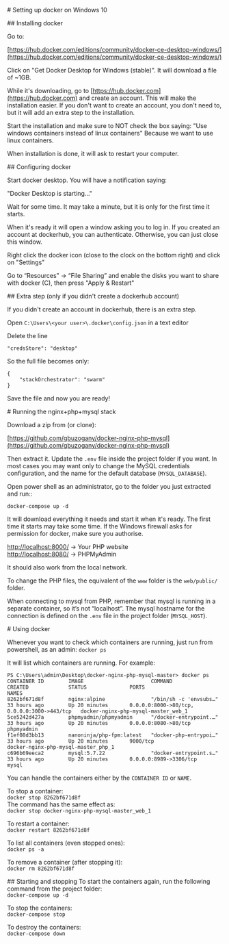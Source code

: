 
# Setting up docker on Windows 10

## Installing docker

Go to:

[https://hub.docker.com/editions/community/docker-ce-desktop-windows/](https://hub.docker.com/editions/community/docker-ce-desktop-windows/)

Click on "Get Docker Desktop for Windows (stable)".
It will download a file of \~1GB.

While it's downloading, go to [https://hub.docker.com](https://hub.docker.com) and create an account. This will make the installation easier. If you don't want to create an account, you don't need to, but it will add an extra step to the installation.

Start the installation and make sure to NOT check the box saying:
"Use windows containers instead of linux containers"
Because we want to use linux containers.

When installation is done, it will ask to restart your computer.

## Configuring docker

Start docker desktop. You will have a notification saying:

"Docker Desktop is starting..."

Wait for some time. It may take a minute, but it is only for the first time it starts.

When it's ready it will open a window asking you to log in. If you created an account at dockerhub, you can authenticate. Otherwise, you can just close this window.

Right click the docker icon (close to the clock on the bottom right) and click on "Settings"

Go to “Resources” -> “File Sharing” and enable the disks you want to share with docker (C), then press "Apply & Restart"

## Extra step (only if you didn't create a dockerhub account)

If you didn't create an account in dockerhub, there is an extra step.

Open `C:\Users\<your user>\.docker\config.json` in a text editor

Delete the line

`"credsStore": "desktop"`

So the full file becomes only:

```
{
    "stackOrchestrator": "swarm"
}
```

Save the file and now you are ready!

# Running the nginx+php+mysql stack

Download a zip from (or clone):

[https://github.com/gbuzogany/docker-nginx-php-mysql](https://github.com/gbuzogany/docker-nginx-php-mysql)

Then extract it. Update the `.env` file inside the project folder if you want. In most cases you may want only to change the MySQL credentials configuration, and the name for the default database (`MYSQL_DATABASE`).

Open power shell as an administrator, go to the folder you just extracted and run::

`docker-compose up -d`

It will download everything it needs and start it when it's ready. The first time it starts may take some time.
If the Windows firewall asks for permission for docker, make sure you authorise.

[http://localhost:8000/](http://localhost:8000/) -> Your PHP website  
[http://localhost:8080/](http://localhost:8000/) -> PHPMyAdmin

It should also work from the local network.

To change the PHP files, the equivalent of the `www` folder is the `web/public/` folder.

When connecting to mysql from PHP, remember that mysql is running in a separate container, so it’s not “localhost”. The mysql hostname for the connection is defined on the `.env` file in the project folder (`MYSQL_HOST`).

# Using docker

Whenever you want to check which containers are running, just run from powershell, as an admin:
`docker ps`

It will list which containers are running. For example:

```
PS C:\Users\admin\Desktop\docker-nginx-php-mysql-master> docker ps
CONTAINER ID        IMAGE                      COMMAND                  CREATED             STATUS              PORTS                                         NAMES
8262bf671d8f        nginx:alpine               "/bin/sh -c 'envsubs…"   33 hours ago        Up 20 minutes       0.0.0.0:8000->80/tcp, 0.0.0.0:3000->443/tcp   docker-nginx-php-mysql-master_web_1
5ce5242d427a        phpmyadmin/phpmyadmin      "/docker-entrypoint.…"   33 hours ago        Up 20 minutes       0.0.0.0:8080->80/tcp                          phpmyadmin
f1ef08d3bb13        nanoninja/php-fpm:latest   "docker-php-entrypoi…"   33 hours ago        Up 20 minutes       9000/tcp                                      docker-nginx-php-mysql-master_php_1
c696b69eeca2        mysql:5.7.22               "docker-entrypoint.s…"   33 hours ago        Up 20 minutes       0.0.0.0:8989->3306/tcp                        mysql
```

You can handle the containers either by the `CONTAINER ID` or `NAME`.

To stop a container:  
`docker stop 8262bf671d8f`  
The command has the same effect as:  
`docker stop docker-nginx-php-mysql-master_web_1`

To restart a container:  
`docker restart 8262bf671d8f`

To list all containers (even stopped ones):  
`docker ps -a`

To remove a container (after stopping it):  
`docker rm 8262bf671d8f`

## Starting and stopping
To start the containers again, run the following command from the project folder:  
`docker-compose up -d`

To stop the containers:  
`docker-compose stop`

To destroy the containers:  
`docker-compose down`

